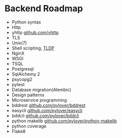 # Backend Roadmap

- Python syntax
- Http
- yhttp [github.com/yhttp](https://github.com/yhttp)
- TLS
- Unix(7)
- Shell scripting, [TLDP](https://tldp.org/LDP/Bash-Beginners-Guide/html/)
- NginX
- WSGI
- TSQL
- Postgresql
- SqlAlchemy 2
- psycopg2
- pytest
- Database migration(Alembic)
- Design patterns
- Microservice programming
- bddrest [github.com/pylover/bddrest](https://github.com/pylover/bddrest)
- easycli [github.com/pylover/easycli](https://github.com/pylover/easycli)
- bddcli [github.com/pylover/bddcli](https://github.com/pylover/bddcli)
- python makelib [github.com/pylover/python-makelib](https://github.com/pylover/python-makelib)
- python coverage []()
- Flake8
